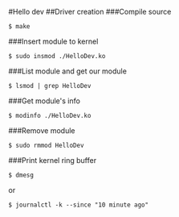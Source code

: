#Hello dev
##Driver creation
###Compile source
```
$ make 
```
###Insert module to kernel
```
$ sudo insmod ./HelloDev.ko
```
###List module and get our module
```
$ lsmod | grep HelloDev
```
###Get module's info
```
$ modinfo ./HelloDev.ko
```
###Remove module
```
$ sudo rmmod HelloDev
```
###Print kernel ring buffer
```
$ dmesg
```
or
```
$ journalctl -k --since "10 minute ago" 
```
